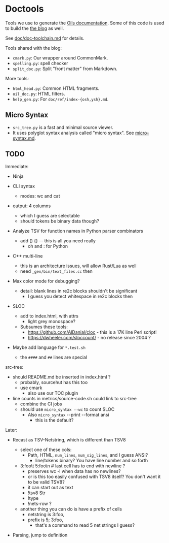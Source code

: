 Doctools
========

Tools we use to generate the [Oils documentation](../doc/).  Some of this code
is used to build the [the blog](//www.oilshell.org/blog/) as well.

See [doc/doc-toolchain.md](../doc/doc-toolchain.md) for details.

Tools shared with the blog:

- `cmark.py`: Our wrapper around CommonMark.
- `spelling.py`: spell checker
- `split_doc.py`: Split "front matter" from Markdown.

More tools:

- `html_head.py`: Common HTML fragments.
- `oil_doc.py`: HTML filters.
- `help_gen.py`: For `doc/ref/index-{osh,ysh}.md`.

## Micro Syntax

- `src_tree.py` is a fast and minimal source viewer.
- It uses polyglot syntax analysis called "micro syntax".  See
  [micro-syntax.md](micro-syntax.md).

## TODO

Immediate:

- Ninja
- CLI syntax
  - modes: wc and cat
- output: 4 columns
  - which I guess are selectable
  - should tokens be binary data though?

- Analyze TSV for function names in Python parser combinators
  - add () {} -- this is all you need really
    - oh and : for Python

- C++ multi-line
  - this is an architecture issues, will allow Rust/Lua as well
  - need `_gen/bin/text_files.cc` then

- Max color mode for debugging?
  - detail: blank lines in re2c blocks shouldn't be significant
    - I guess you detect whitespace in re2c blocks then

- SLOC
  - add to index.html, with attrs
    - light grey monospace?
  - Subsumes these tools:
    - <https://github.com/AlDanial/cloc> - this is a 17K line Perl script!
    - <https://dwheeler.com/sloccount/> - no release since 2004 ?

- Maybe add language for `*.test.sh`
  - the `####` and `##` lines are special

src-tree:

- should README.md be inserted in index.html ?
  - probably, sourcehut has this too
  - use cmark
    - also use our TOC plugin
- line counts in metrics/source-code.sh could link to src-tree
  - combine the CI jobs
  - should use `micro_syntax --wc` to count SLOC
    - Also `micro_syntax` --print --format ansi
      - this is the default?

Later:

- Recast as TSV-Netstring, which is different than TSV8
  - select one of these cols:
    - Path, HTML, `num_lines`, `num_sig_lines`, and I guess ANSI?
      - line/tokens binary?  You have line number and so forth
  - 3:foo\t 5:foo\n  # last cell has to end with newline ?
    - preserves wc -l when data has no newlines?
    - or is this too easily confused with TSV8 itself?  You don't want it to be valid TSV8?
    - it can start out as text
    - !tsv8 Str
    - !type
    - !nets-row ?
  - another thing you can do is have a prefix of cells
    - netstring is 3:foo,
    - prefix is 5; 3:foo,
      - that's a command to read 5 net strings I guess?

- Parsing, jump to definition

